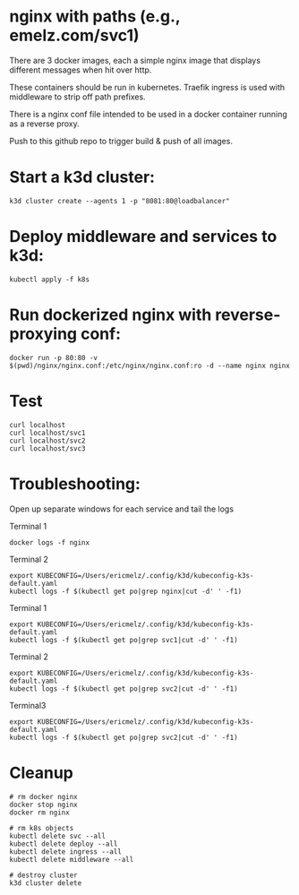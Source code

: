 # nginx with paths (e.g., emelz.com/svc1)

There are 3 docker images, each a simple nginx image that displays
different messages when hit over http.

These containers should be run in kubernetes.
Traefik ingress is used with middleware to strip off path prefixes.

There is a nginx conf file intended to be used in a docker container
running as a reverse proxy.

Push to this github repo to trigger build & push of all images.

# Start a k3d cluster:

```
k3d cluster create --agents 1 -p "8081:80@loadbalancer"
```

# Deploy middleware and services to k3d:
```
kubectl apply -f k8s
```

# Run dockerized nginx with reverse-proxying conf:
```
docker run -p 80:80 -v $(pwd)/nginx/nginx.conf:/etc/nginx/nginx.conf:ro -d --name nginx nginx
```

# Test
```
curl localhost
curl localhost/svc1
curl localhost/svc2
curl localhost/svc3
```

# Troubleshooting:
Open up separate windows for each service and tail the logs

Terminal 1
```
docker logs -f nginx
```
Terminal 2
```
export KUBECONFIG=/Users/ericmelz/.config/k3d/kubeconfig-k3s-default.yaml
kubectl logs -f $(kubectl get po|grep nginx|cut -d' ' -f1)
```

Terminal 1
```
export KUBECONFIG=/Users/ericmelz/.config/k3d/kubeconfig-k3s-default.yaml
kubectl logs -f $(kubectl get po|grep svc1|cut -d' ' -f1)
```
Terminal 2
```
export KUBECONFIG=/Users/ericmelz/.config/k3d/kubeconfig-k3s-default.yaml
kubectl logs -f $(kubectl get po|grep svc2|cut -d' ' -f1)
```
Terminal3
```
export KUBECONFIG=/Users/ericmelz/.config/k3d/kubeconfig-k3s-default.yaml
kubectl logs -f $(kubectl get po|grep svc2|cut -d' ' -f1)
```

# Cleanup
```
# rm docker nginx
docker stop nginx
docker rm nginx

# rm k8s objects
kubectl delete svc --all
kubectl delete deploy --all
kubectl delete ingress --all
kubectl delete middleware --all

# destroy cluster
k3d cluster delete
```